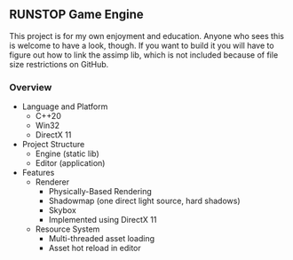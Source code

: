 ## RUNSTOP Game Engine 
This project is for my own enjoyment and education. Anyone who sees this is welcome to have a look, though. If you want to build it you will have to figure out how to link the assimp lib, which is not included because of file size restrictions on GitHub.

### Overview
* Language and Platform
  * C++20
  * Win32
  * DirectX 11
* Project Structure
  * Engine (static lib)
  * Editor (application)
* Features
  * Renderer
    * Physically-Based Rendering
    * Shadowmap (one direct light source, hard shadows)
    * Skybox
    * Implemented using DirectX 11
  * Resource System
    * Multi-threaded asset loading
    * Asset hot reload in editor
